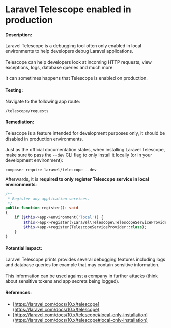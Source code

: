 # Laravel Telescope enabled in production

#### Description:

Laravel Telescope is a debugging tool often only enabled in local environments to help developers debug Laravel applications.\
\
Telescope can help developers look at incoming HTTP requests, view exceptions, logs, database queries and much more.\
\
It can sometimes happens that Telescope is enabled on production.

#### Testing:

Navigate to the following app route:

```
/telescope/requests
```

#### Remediation:

Telescope is a feature intended for development purposes only, it should be disabled in production environments.\
\
Just as the official documentation states, when installing Laravel Telescope, make sure to pass the `--dev` CLI flag to only install it locally (or in your development environment):

```basic
composer require laravel/telescope --dev
```

Afterwards, it is **required to only register Telescope service in local environments**:

```php
/**
 * Register any application services.
 */
public function register(): void
{
    if ($this->app->environment('local')) {
        $this->app->register(\Laravel\Telescope\TelescopeServiceProvider::class);
        $this->app->register(TelescopeServiceProvider::class);
    }
}
```

#### Potential Impact:

Laravel Telescope prints provides several debugging features including logs and database queries for example that may contain sensitive information.\
\
This information can be used against a company in further attacks (think about sensitive tokens and app secrets being logged).

#### References:

* [https://laravel.com/docs/10.x/telescope](https://laravel.com/docs/10.x/telescope)
* [https://laravel.com/docs/10.x/telescope#local-only-installation](https://laravel.com/docs/10.x/telescope#local-only-installation)
